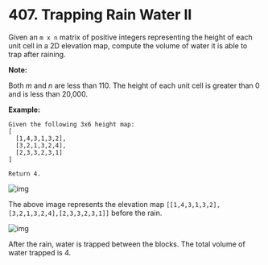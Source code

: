 # 407. Trapping Rain Water II



Given an `m x n` matrix of positive integers representing the height of each unit cell in a 2D elevation map, compute the volume of water it is able to trap after raining.

 

**Note:**

Both *m* and *n* are less than 110. The height of each unit cell is greater than 0 and is less than 20,000.

 

**Example:**

```
Given the following 3x6 height map:
[
  [1,4,3,1,3,2],
  [3,2,1,3,2,4],
  [2,3,3,2,3,1]
]

Return 4.
```



![img](https://assets.leetcode.com/uploads/2018/10/13/rainwater_empty.png)





The above image represents the elevation map `[[1,4,3,1,3,2],[3,2,1,3,2,4],[2,3,3,2,3,1]]` before the rain.

 

![img](https://assets.leetcode.com/uploads/2018/10/13/rainwater_fill.png)



After the rain, water is trapped between the blocks. The total volume of water trapped is 4.  